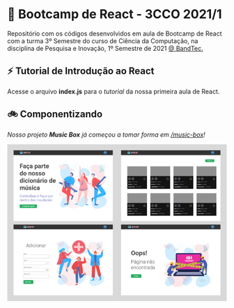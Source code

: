 # :bookmark: Bootcamp de React - 3CCO 2021/1 
Repositório com os códigos desenvolvidos em aula de Bootcamp de React com a turma 3º Semestre do curso de Ciência da Computação, na disciplina de Pesquisa e Inovação, 1º Semestre de 2021 [@ BandTec.](https://github.com/BandTec)

## :zap: Tutorial de Introdução ao React 
Acesse o arquivo **index.js** para o _tutorial_ da nossa primeira aula de React.

## 🚲 Componentizando
_Nosso projeto **Music Box** já começou a tomar forma em [/music-box](https://github.com/fernandacaramico/bootcamp-react-101--3CCO-2021-1/tree/main/music-box)!_

![Protótipo Website](https://github.com/fernandacaramico/bootcamp-react-101--3CCO-2021-1/blob/main/telas.png?raw=true)
